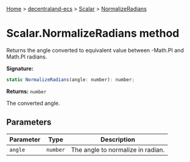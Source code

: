 [Home](./index) &gt; [decentraland-ecs](./decentraland-ecs.md) &gt; [Scalar](./decentraland-ecs.scalar.md) &gt; [NormalizeRadians](./decentraland-ecs.scalar.normalizeradians.md)

# Scalar.NormalizeRadians method

Returns the angle converted to equivalent value between -Math.PI and Math.PI radians.

**Signature:**
```javascript
static NormalizeRadians(angle: number): number;
```
**Returns:** `number`

The converted angle.

## Parameters

|  Parameter | Type | Description |
|  --- | --- | --- |
|  `angle` | `number` | The angle to normalize in radian. |

